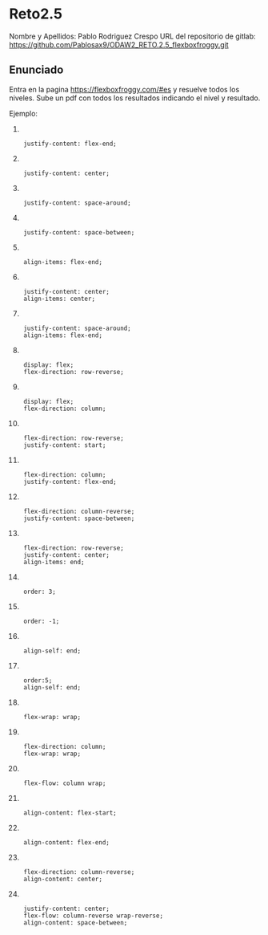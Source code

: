 # Reto2.5

Nombre y Apellidos: Pablo Rodriguez Crespo
URL del repositorio de gitlab: https://github.com/Pablosax9/ODAW2_RETO.2.5_flexboxfroggy.git

## Enunciado

Entra en la pagina https://flexboxfroggy.com/#es y resuelve todos los niveles. Sube un pdf con todos los resultados indicando el nivel y resultado.

Ejemplo:

1.      

        justify-content: flex-end;

2.

        justify-content: center;

3.

        justify-content: space-around;

4.

        justify-content: space-between;

5.

        align-items: flex-end;

6.

        justify-content: center;
        align-items: center;

7.

        justify-content: space-around;
        align-items: flex-end;

8.

        display: flex;
        flex-direction: row-reverse;

9.

        display: flex;
        flex-direction: column;

10.

        flex-direction: row-reverse;
        justify-content: start;

11.

        flex-direction: column;
        justify-content: flex-end;
    
12.

        flex-direction: column-reverse;
        justify-content: space-between;

13.

        flex-direction: row-reverse;
        justify-content: center;
        align-items: end;

14.

        order: 3;

15.

        order: -1;

16.

        align-self: end;

17.

        order:5;
        align-self: end;

18.

        flex-wrap: wrap;

19.

        flex-direction: column;
        flex-wrap: wrap;

20.

        flex-flow: column wrap;

21.

        align-content: flex-start;

22.

        align-content: flex-end;

23.

        flex-direction: column-reverse;
        align-content: center;

24.

        justify-content: center;
        flex-flow: column-reverse wrap-reverse;
        align-content: space-between;  




